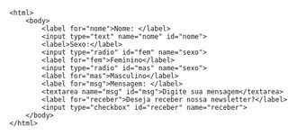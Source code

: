 <Code language='html'>
&lt;html&gt;
    &lt;body&gt;
        &lt;label for="nome"&gt;Nome: &lt;/label&gt;
        &lt;input type="text" name="nome" id="nome"&gt;
        &lt;label&gt;Sexo:&lt;/label&gt;
        &lt;input type="radio" id="fem" name="sexo"&gt;
        &lt;label for="fem"&gt;Feminino&lt;/label&gt;
        &lt;input type="radio" id="mas" name="sexo"&gt;
        &lt;label for="mas"&gt;Masculino&lt;/label&gt;
        &lt;label for="msg"&gt;Mensagem: &lt;/label&gt;
        &lt;textarea name="msg" id="msg"&gt;Digite sua mensagem&lt;/textarea&gt;
        &lt;label for="receber"&gt;Deseja receber nossa newsletter?&lt;/label&gt;
        &lt;input type="checkbox" id="receber" name="receber"&gt;
    &lt;/body&gt;
&lt;/html&gt;
</Code>
